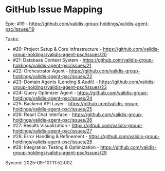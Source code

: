 # GitHub Issue Mapping

Epic: #19 - https://github.com/validis-group-holdings/validis-agent-psc/issues/19

Tasks:
- #20: Project Setup & Core Infrastructure - https://github.com/validis-group-holdings/validis-agent-psc/issues/20
- #21: Database Context System - https://github.com/validis-group-holdings/validis-agent-psc/issues/21
- #22: Orchestrator Agent - https://github.com/validis-group-holdings/validis-agent-psc/issues/22
- #23: Domain Agents (Lending & Audit) - https://github.com/validis-group-holdings/validis-agent-psc/issues/23
- #24: Query Optimizer Agent - https://github.com/validis-group-holdings/validis-agent-psc/issues/24
- #25: Backend API Layer - https://github.com/validis-group-holdings/validis-agent-psc/issues/25
- #26: React Chat Interface - https://github.com/validis-group-holdings/validis-agent-psc/issues/26
- #27: Results Visualization - https://github.com/validis-group-holdings/validis-agent-psc/issues/27
- #28: Error Handling & Refinement - https://github.com/validis-group-holdings/validis-agent-psc/issues/28
- #29: Integration Testing & Optimization - https://github.com/validis-group-holdings/validis-agent-psc/issues/29

Synced: 2025-09-10T11:52:00Z